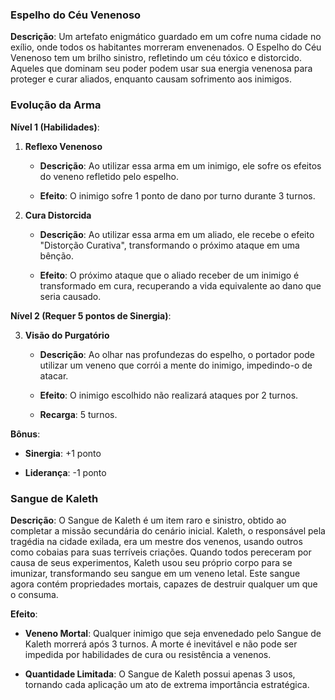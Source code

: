 ### **Espelho do Céu Venenoso**

**Descrição**: Um artefato enigmático guardado em um cofre numa cidade no exílio, onde todos os habitantes morreram envenenados. O Espelho do Céu Venenoso tem um brilho sinistro, refletindo um céu tóxico e distorcido. Aqueles que dominam seu poder podem usar sua energia venenosa para proteger e curar aliados, enquanto causam sofrimento aos inimigos.

### **Evolução da Arma**

**Nível 1 (Habilidades)**:

1. **Reflexo Venenoso**
    
    - **Descrição**: Ao utilizar essa arma em um inimigo, ele sofre os efeitos do veneno refletido pelo espelho.
        
    - **Efeito**: O inimigo sofre 1 ponto de dano por turno durante 3 turnos.
        
2. **Cura Distorcida**
    
    - **Descrição**: Ao utilizar essa arma em um aliado, ele recebe o efeito "Distorção Curativa", transformando o próximo ataque em uma bênção.
        
    - **Efeito**: O próximo ataque que o aliado receber de um inimigo é transformado em cura, recuperando a vida equivalente ao dano que seria causado.
        

**Nível 2 (Requer 5 pontos de Sinergia)**:

3. **Visão do Purgatório**
    
    - **Descrição**: Ao olhar nas profundezas do espelho, o portador pode utilizar um veneno que corrói a mente do inimigo, impedindo-o de atacar.
        
    - **Efeito**: O inimigo escolhido não realizará ataques por 2 turnos.
        
    - **Recarga**: 5 turnos.
        

**Bônus**:

- **Sinergia**: +1 ponto
    
- **Liderança**: -1 ponto
### **Sangue de Kaleth**

**Descrição**: O Sangue de Kaleth é um item raro e sinistro, obtido ao completar a missão secundária do cenário inicial. Kaleth, o responsável pela tragédia na cidade exilada, era um mestre dos venenos, usando outros como cobaias para suas terríveis criações. Quando todos pereceram por causa de seus experimentos, Kaleth usou seu próprio corpo para se imunizar, transformando seu sangue em um veneno letal. Este sangue agora contém propriedades mortais, capazes de destruir qualquer um que o consuma.

**Efeito**:

- **Veneno Mortal**: Qualquer inimigo que seja envenedado pelo Sangue de Kaleth morrerá após 3 turnos. A morte é inevitável e não pode ser impedida por habilidades de cura ou resistência a venenos.
    
- **Quantidade Limitada**: O Sangue de Kaleth possui apenas 3 usos, tornando cada aplicação um ato de extrema importância estratégica.